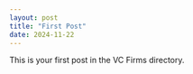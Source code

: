 ```yaml
---
layout: post
title: "First Post"
date: 2024-11-22
---
```


This is your first post in the VC Firms directory.
